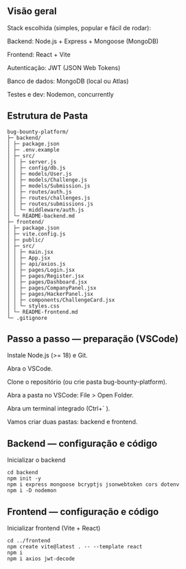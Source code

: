 ## Visão geral

Stack escolhida (simples, popular e fácil de rodar):

Backend: Node.js + Express + Mongoose (MongoDB)

Frontend: React + Vite

Autenticação: JWT (JSON Web Tokens)

Banco de dados: MongoDB (local ou Atlas)

Testes e dev: Nodemon, concurrently

## Estrutura de Pasta
```
bug-bounty-platform/
├─ backend/
│ ├─ package.json
│ ├─ .env.example
│ ├─ src/
│ │ ├─ server.js
│ │ ├─ config/db.js
│ │ ├─ models/User.js
│ │ ├─ models/Challenge.js
│ │ ├─ models/Submission.js
│ │ ├─ routes/auth.js
│ │ ├─ routes/challenges.js
│ │ ├─ routes/submissions.js
│ │ └─ middleware/auth.js
│ └─ README-backend.md
├─ frontend/
│ ├─ package.json
│ ├─ vite.config.js
│ ├─ public/
│ ├─ src/
│ │ ├─ main.jsx
│ │ ├─ App.jsx
│ │ ├─ api/axios.js
│ │ ├─ pages/Login.jsx
│ │ ├─ pages/Register.jsx
│ │ ├─ pages/Dashboard.jsx
│ │ ├─ pages/CompanyPanel.jsx
│ │ ├─ pages/HackerPanel.jsx
│ │ ├─ components/ChallengeCard.jsx
│ │ └─ styles.css
│ └─ README-frontend.md
└─ .gitignore
```

## Passo a passo — preparação (VSCode)

Instale Node.js (>= 18) e Git.

Abra o VSCode.

Clone o repositório (ou crie pasta bug-bounty-platform).

Abra a pasta no VSCode: File > Open Folder.

Abra um terminal integrado (Ctrl+` ).

Vamos criar duas pastas: backend e frontend.

## Backend — configuração e código
Inicializar o backend
```
cd backend
npm init -y
npm i express mongoose bcryptjs jsonwebtoken cors dotenv
npm i -D nodemon
```

## Frontend — configuração e código
Inicializar frontend (Vite + React)
```
cd ../frontend
npm create vite@latest . -- --template react
npm i
npm i axios jwt-decode
```
